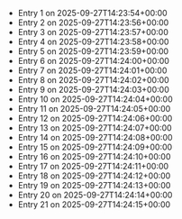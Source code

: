 - Entry 1 on 2025-09-27T14:23:54+00:00
- Entry 2 on 2025-09-27T14:23:56+00:00
- Entry 3 on 2025-09-27T14:23:57+00:00
- Entry 4 on 2025-09-27T14:23:58+00:00
- Entry 5 on 2025-09-27T14:23:59+00:00
- Entry 6 on 2025-09-27T14:24:00+00:00
- Entry 7 on 2025-09-27T14:24:01+00:00
- Entry 8 on 2025-09-27T14:24:02+00:00
- Entry 9 on 2025-09-27T14:24:03+00:00
- Entry 10 on 2025-09-27T14:24:04+00:00
- Entry 11 on 2025-09-27T14:24:05+00:00
- Entry 12 on 2025-09-27T14:24:06+00:00
- Entry 13 on 2025-09-27T14:24:07+00:00
- Entry 14 on 2025-09-27T14:24:08+00:00
- Entry 15 on 2025-09-27T14:24:09+00:00
- Entry 16 on 2025-09-27T14:24:10+00:00
- Entry 17 on 2025-09-27T14:24:11+00:00
- Entry 18 on 2025-09-27T14:24:12+00:00
- Entry 19 on 2025-09-27T14:24:13+00:00
- Entry 20 on 2025-09-27T14:24:14+00:00
- Entry 21 on 2025-09-27T14:24:15+00:00
